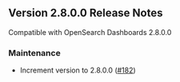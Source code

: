 ## Version 2.8.0.0 Release Notes

Compatible with OpenSearch Dashboards 2.8.0.0

### Maintenance
* Increment version to 2.8.0.0 ([#182](https://github.com/opensearch-project/dashboards-visualizations/pull/182))
